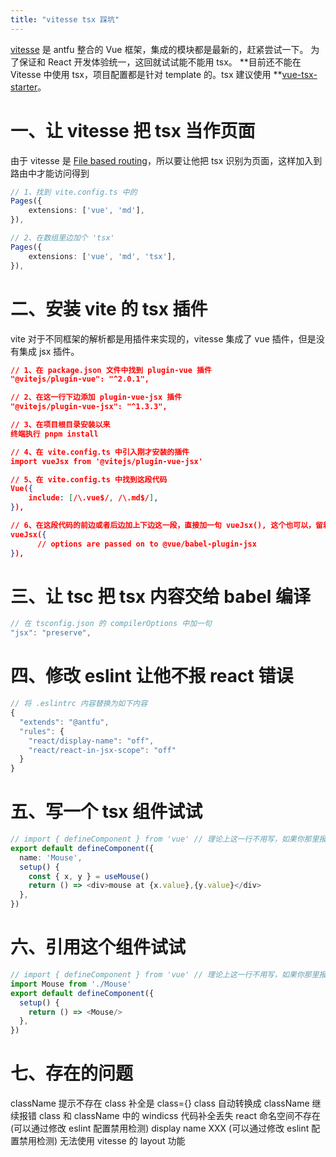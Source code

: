 ```yaml
---
title: "vitesse tsx 踩坑"
---
```



[vitesse](https://github.com/antfu/vitesse) 是 antfu 整合的 Vue 框架，集成的模块都是最新的，赶紧尝试一下。
为了保证和 React 开发体验统一，这回就试试能不能用 tsx。
**目前还不能在 Vitesse 中使用 tsx，项目配置都是针对 template 的。tsx 建议使用 **[vue-tsx-starter](https://github.com/widcardw/vue-tsx-starter)。

# 一、让 vitesse 把 tsx 当作页面

由于 vitesse 是 [File based routing](https://github.com/antfu/vitesse/blob/main/src/pages)，所以要让他把 tsx 识别为页面，这样加入到路由中才能访问得到

```typescript
// 1、找到 vite.config.ts 中的
Pages({
	extensions: ['vue', 'md'],
}),

// 2、在数组里边加个 'tsx'
Pages({
	extensions: ['vue', 'md', 'tsx'],
}),
```

# 二、安装 vite 的 tsx 插件

vite 对于不同框架的解析都是用插件来实现的，vitesse 集成了 vue 插件，但是没有集成 jsx 插件。

```json
// 1、在 package.json 文件中找到 plugin-vue 插件
"@vitejs/plugin-vue": "^2.0.1",

// 2、在这一行下边添加 plugin-vue-jsx 插件
"@vitejs/plugin-vue-jsx": "^1.3.3",

// 3、在项目根目录安装以来
终端执行 pnpm install

// 4、在 vite.config.ts 中引入刚才安装的插件
import vueJsx from '@vitejs/plugin-vue-jsx'

// 5、在 vite.config.ts 中找到这段代码
Vue({
	include: [/\.vue$/, /\.md$/],
}),

// 6、在这段代码的前边或者后边加上下边这一段，直接加一句 vueJsx(), 这个也可以，留着大括号是为了以后需要的时候写配置
vueJsx({
      // options are passed on to @vue/babel-plugin-jsx
}),
```

# 三、让 tsc 把 tsx 内容交给 babel 编译

```typescript
// 在 tsconfig.json 的 compilerOptions 中加一句
"jsx": "preserve",
```

# 四、修改 eslint 让他不报 react 错误

```typescript
// 将 .eslintrc 内容替换为如下内容
{
  "extends": "@antfu",
  "rules": {
    "react/display-name": "off",
    "react/react-in-jsx-scope": "off"
  }
}
```

# 五、写一个 tsx 组件试试

```typescript
// import { defineComponent } from 'vue' // 理论上这一行不用写，如果你那里报找不到就放开注释
export default defineComponent({
  name: 'Mouse',
  setup() {
    const { x, y } = useMouse()
    return () => <div>mouse at {x.value},{y.value}</div>
  },
})
```

# 六、引用这个组件试试

```typescript
// import { defineComponent } from 'vue' // 理论上这一行不用写，如果你那里报找不到就放开注释
import Mouse from './Mouse'
export default defineComponent({
  setup() {
    return () => <Mouse/>
  },
})

```

# 七、存在的问题

className 提示不存在
class 补全是 class={}
class 自动转换成 className 继续报错
class 和 className 中的 windicss 代码补全丢失
react 命名空间不存在 (可以通过修改 eslint 配置禁用检测)
display name XXX (可以通过修改 eslint 配置禁用检测)
无法使用 vitesse 的 layout 功能
